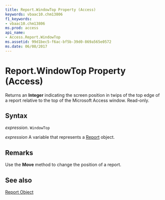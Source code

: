 ```yaml
---
title: Report.WindowTop Property (Access)
keywords: vbaac10.chm13806
f1_keywords:
- vbaac10.chm13806
ms.prod: access
api_name:
- Access.Report.WindowTop
ms.assetid: 99d1bec5-f6ac-bf5b-39d0-869a565e0572
ms.date: 06/08/2017
---
```



# Report.WindowTop Property (Access)

Returns an  **Integer** indicating the screen position in twips of the top edge of a report relative to the top of the Microsoft Access window. Read-only.


## Syntax

 _expression_. `WindowTop`

 _expression_ A variable that represents a [Report](Access.Report.md) object.


## Remarks

Use the  **Move** method to change the position of a report.


## See also


[Report Object](Access.Report.md)

